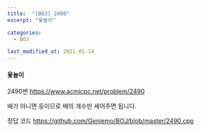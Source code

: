 ```yaml
---
title:  "[BOJ] 2490"
excerpt: "윷놀이"

categories:
  - BOJ

last_modified_at: 2021-01-14
---
```


#### 윷놀이

2490번 <https://www.acmicpc.net/problem/2490>

배가 아니면 등이므로 배의 개수만 세어주면 됩니다.

정답 코드 <https://github.com/Geniemo/BOJ/blob/master/2490.cpp>